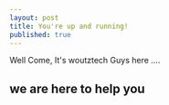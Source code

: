 ```yaml
---
layout: post
title: You're up and running!
published: true
---
```


Well Come,
It's woutztech Guys here ....
## we are here to help you

